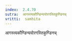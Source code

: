 ```yaml
---
index:  2.4.70
sutra:  आगस्त्यकौण्डिन्ययोरगस्तिकुण्डिनच्
vritti:  samhita 
---
```


आगस्त्यकौण्डिन्ययोरगस्तिकुण्डिनच्

